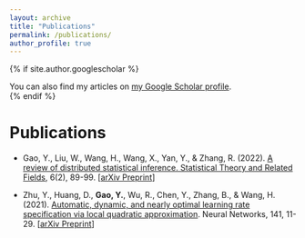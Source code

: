 ```yaml
---
layout: archive
title: "Publications"
permalink: /publications/
author_profile: true
---
```


{% if site.author.googlescholar %}
  <div class="wordwrap">You can also find my articles on <a href="{{site.author.googlescholar}}">my Google Scholar profile</a>.</div>
{% endif %}


# Publications

- Gao, Y., Liu, W., Wang, H., Wang, X., Yan, Y., & Zhang, R. (2022). [A review of distributed statistical inference. Statistical Theory and Related Fields](https://www.tandfonline.com/doi/full/10.1080/24754269.2021.1974158), 6(2), 89-99. [[arXiv Preprint](https://arxiv.org/abs/2304.06245)]

- Zhu, Y., Huang, D., **Gao, Y.**, Wu, R., Chen, Y., Zhang, B., & Wang, H. (2021). [Automatic, dynamic, and nearly optimal learning rate specification via local quadratic approximation](https://www.sciencedirect.com/science/article/pii/S0893608021001131). Neural Networks, 141, 11-29. [[arXiv Preprint](https://arxiv.org/abs/2004.03260)]

